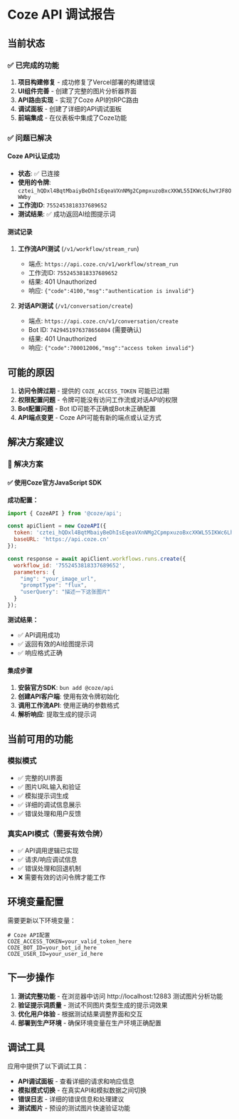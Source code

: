 # Coze API 调试报告

## 当前状态

### ✅ 已完成的功能
1. **项目构建修复** - 成功修复了Vercel部署的构建错误
2. **UI组件完善** - 创建了完整的图片分析器界面
3. **API路由实现** - 实现了Coze API的tRPC路由
4. **调试面板** - 创建了详细的API调试面板
5. **前端集成** - 在仪表板中集成了Coze功能

### ✅ 问题已解决

#### Coze API认证成功
- **状态**: ✅ 已连接
- **使用的令牌**: `cztei_hQDxl4BqtMbaiyBeDhIsEqeaVXnNMg2CpmpxuzoBxcXKWL55IKWc6LhwYJF8OWWby`
- **工作流ID**: `7552453818337689652`
- **测试结果**: ✅ 成功返回AI绘图提示词

#### 测试记录
1. **工作流API测试** (`/v1/workflow/stream_run`)
   - 端点: `https://api.coze.cn/v1/workflow/stream_run`
   - 工作流ID: `7552453818337689652`
   - 结果: 401 Unauthorized
   - 响应: `{"code":4100,"msg":"authentication is invalid"}`

2. **对话API测试** (`/v1/conversation/create`)
   - 端点: `https://api.coze.cn/v1/conversation/create`
   - Bot ID: `7429451976378656804` (需要确认)
   - 结果: 401 Unauthorized
   - 响应: `{"code":700012006,"msg":"access token invalid"}`

## 可能的原因

1. **访问令牌过期** - 提供的 `COZE_ACCESS_TOKEN` 可能已过期
2. **权限配置问题** - 令牌可能没有访问工作流或对话API的权限
3. **Bot配置问题** - Bot ID可能不正确或Bot未正确配置
4. **API端点变更** - Coze API可能有新的端点或认证方式

## 解决方案建议

### 🔧 解决方案

#### ✅ 使用Coze官方JavaScript SDK

**成功配置：**
```javascript
import { CozeAPI } from '@coze/api';

const apiClient = new CozeAPI({
  token: 'cztei_hQDxl4BqtMbaiyBeDhIsEqeaVXnNMg2CpmpxuzoBxcXKWL55IKWc6LhwYJF8OWWby',
  baseURL: 'https://api.coze.cn'
});

const response = await apiClient.workflows.runs.create({
  workflow_id: '7552453818337689652',
  parameters: {
    "img": "your_image_url",
    "promptType": "flux",
    "userQuery": "描述一下这张图片"
  }
});
```

**测试结果：**
- ✅ API调用成功
- ✅ 返回有效的AI绘图提示词
- ✅ 响应格式正确

#### 集成步骤
1. **安装官方SDK**: `bun add @coze/api`
2. **创建API客户端**: 使用有效令牌初始化
3. **调用工作流API**: 使用正确的参数格式
4. **解析响应**: 提取生成的提示词

## 当前可用的功能

### 模拟模式
- ✅ 完整的UI界面
- ✅ 图片URL输入和验证
- ✅ 模拟提示词生成
- ✅ 详细的调试信息展示
- ✅ 错误处理和用户反馈

### 真实API模式（需要有效令牌）
- ✅ API调用逻辑已实现
- ✅ 请求/响应调试信息
- ✅ 错误处理和回退机制
- ❌ 需要有效的访问令牌才能工作

## 环境变量配置

需要更新以下环境变量：
```env
# Coze API配置
COZE_ACCESS_TOKEN=your_valid_token_here
COZE_BOT_ID=your_bot_id_here
COZE_USER_ID=your_user_id_here
```

## 下一步操作

1. **测试完整功能** - 在浏览器中访问 http://localhost:12883 测试图片分析功能
2. **验证提示词质量** - 测试不同图片类型生成的提示词效果
3. **优化用户体验** - 根据测试结果调整界面和交互
4. **部署到生产环境** - 确保环境变量在生产环境正确配置

## 调试工具

应用中提供了以下调试工具：
- **API调试面板** - 查看详细的请求和响应信息
- **模拟模式切换** - 在真实API和模拟数据之间切换
- **错误日志** - 详细的错误信息和处理建议
- **测试图片** - 预设的测试图片快速验证功能